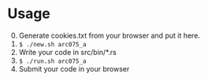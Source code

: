 # Usage
0. Generate cookies.txt from your browser and put it here.
1. `$ ./new.sh arc075_a`
2. Write your code in src/bin/*.rs
3. `$ ./run.sh arc075_a`
4. Submit your code in your browser
